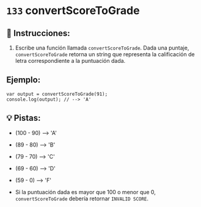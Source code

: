 # `133` convertScoreToGrade

## 📝 Instrucciones:

1. Escribe una función llamada `convertScoreToGrade`. Dada una puntaje, `convertScoreToGrade` retorna un string que representa la calificación de letra correspondiente a la puntuación dada.

## Ejemplo:

```Js
var output = convertScoreToGrade(91);
console.log(output); // --> 'A'
```

## 💡 Pistas:

+ (100 - 90) --> 'A'

+ (89  - 80) --> 'B'

+ (79  - 70) --> 'C'

+ (69  - 60) --> 'D'

+ (59  -  0) --> 'F'

+ Si la puntuación dada es mayor que 100 o menor que 0, `convertScoreToGrade` debería retornar `INVALID SCORE`.